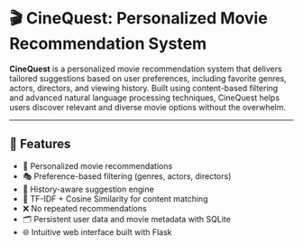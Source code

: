 # 🎬 CineQuest: Personalized Movie Recommendation System

**CineQuest** is a personalized movie recommendation system that delivers tailored suggestions based on user preferences, including favorite genres, actors, directors, and viewing history. Built using content-based filtering and advanced natural language processing techniques, CineQuest helps users discover relevant and diverse movie options without the overwhelm.

---

## 🚀 Features

- 🎯 Personalized movie recommendations
- 🎭 Preference-based filtering (genres, actors, directors)
- 📜 History-aware suggestion engine
- 🧠 TF-IDF + Cosine Similarity for content matching
- ❌ No repeated recommendations
- 🗂️ Persistent user data and movie metadata with SQLite
- 🌐 Intuitive web interface built with Flask
